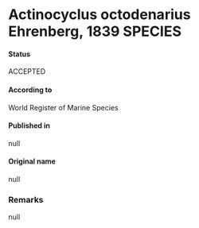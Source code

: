 Actinocyclus octodenarius Ehrenberg, 1839 SPECIES
=======

#### Status
ACCEPTED

#### According to
World Register of Marine Species

#### Published in
null

#### Original name
null

### Remarks
null